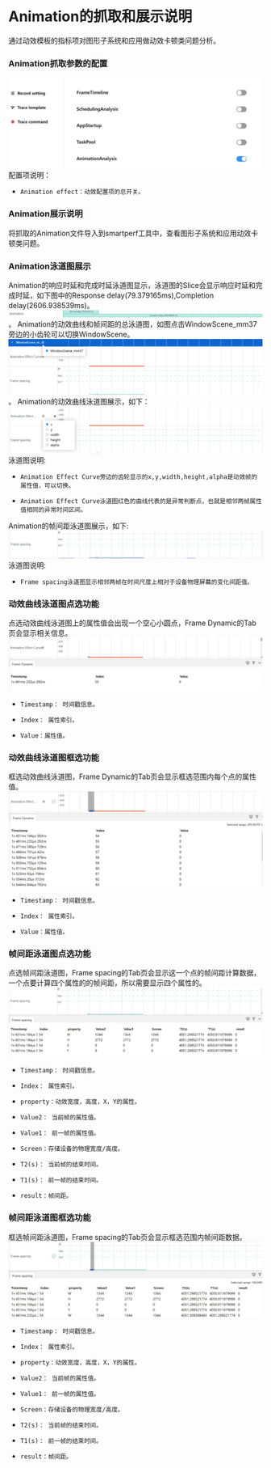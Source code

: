 # Animation的抓取和展示说明
通过动效模板的指标项对图形子系统和应用做动效卡顿类问题分析。
### Animation抓取参数的配置
![GitHub Logo](../../figures/animation/animationconfig.jpg)
配置项说明：
+     Animation effect：动效配置项的总开关。
### Animation展示说明
将抓取的Animation文件导入到smartperf工具中，查看图形子系统和应用动效卡顿类问题。
### Animation泳道图展示
Animation的响应时延和完成时延泳道图显示，泳道图的Slice会显示响应时延和完成时延，如下图中的Response delay(79.379165ms),Completion delay(2606.938539ms)。
![GitHub Logo](../../figures/animation/anrsdelayrow.jpg)。
Animation的动效曲线和帧间距的总泳道图，如图点击WindowScene_mm37旁边的小齿轮可以切换WindowScene。
![GitHub Logo](../../figures/animation/anrsallrow.jpg)。
Animation的动效曲线泳道图展示，如下：
![GitHub Logo](../../figures/animation/anieffectcurv.jpg)
泳道图说明:
+     Animation Effect Curve旁边的齿轮显示的x,y,width,height,alpha是动效帧的属性值，可以切换。
+     Animation Effect Curve泳道图红色的曲线代表的是异常判断点，也就是相邻两帧属性值相同的异常时间区间。
Animation的帧间距泳道图展示，如下:
![GitHub Logo](../../figures/animation/framespacirow.jpg)
泳道图说明:
+     Frame spacing泳道图显示相邻两帧在时间尺度上相对于设备物理屏幕的变化间距值。
### 动效曲线泳道图点选功能
点选动效曲线泳道图上的属性值会出现一个空心小圆点，Frame Dynamic的Tab页会显示相关信息。
![GitHub Logo](../../figures/animation/anieffectcurvselect.jpg)
+     Timestamp： 时间戳信息。
+     Index： 属性索引。
+     Value：属性值。
### 动效曲线泳道图框选功能
框选动效曲线泳道图，Frame Dynamic的Tab页会显示框选范围内每个点的属性值。
![GitHub Logo](../../figures/animation/anieffectcurvdrag.jpg)
+     Timestamp： 时间戳信息。
+     Index： 属性索引。
+     Value：属性值。
### 帧间距泳道图点选功能
点选帧间距泳道图，Frame spacing的Tab页会显示这一个点的帧间距计算数据，一个点要计算四个属性的的帧间距，所以需要显示四个属性的。
![GitHub Logo](../../figures/animation/anispacingselect.jpg)
+     Timestamp： 时间戳信息。
+     Index： 属性索引。
+     property：动效宽度，高度，X，Y的属性。
+     Value2： 当前帧的属性值。
+     Value1： 前一帧的属性值。
+     Screen：存储设备的物理宽度/高度。
+     T2(s)： 当前帧的结束时间。
+     T1(s)： 前一帧的结束时间。
+     result：帧间距。
### 帧间距泳道图框选功能
框选帧间距泳道图，Frame spacing的Tab页会显示框选范围内帧间距数据。
![GitHub Logo](../../figures/animation/anispacingdrag.jpg)
+     Timestamp： 时间戳信息。
+     Index： 属性索引。
+     property：动效宽度，高度，X，Y的属性。
+     Value2： 当前帧的属性值。
+     Value1： 前一帧的属性值。
+     Screen：存储设备的物理宽度/高度。
+     T2(s)： 当前帧的结束时间。
+     T1(s)： 前一帧的结束时间。
+     result：帧间距。